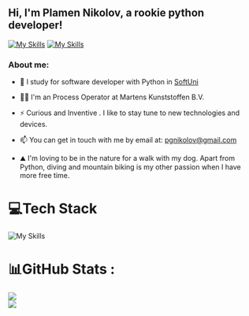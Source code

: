 ## Hi, I'm Plamen Nikolov, a rookie python developer!

[![My Skills](https://go-skill-icons.vercel.app/api/icons?i=gmail)](mailto:pgnikolov@gmail.com)
[![My Skills](https://go-skill-icons.vercel.app/api/icons?i=linkedin)](https://www.linkedin.com/in/pgnikolov/)

### About me:

- 🔭 I study for software developer with Python in [SoftUni](https://softuni.bg/curriculum)

- 👨‍🎓 I'm an Process Operator at Martens Kunststoffen B.V.
 
- ⚡ Curious and Inventive . I like to stay tune to new technologies and devices.

-  📫 You can get in touch with me by email at: pgnikolov@gmail.com

- ⛰️ I'm loving to be in the nature for a walk with my dog. Apart from Python, diving and mountain biking is my other passion when I have more free time.
  
# 💻Tech Stack
![My Skills](https://go-skill-icons.vercel.app/api/icons?i=python,pycharm,javascript,vscode,jupyter,github)


# 📊GitHub Stats :
![](https://github-readme-streak-stats.herokuapp.com/?user=pgnikolov&theme=vue-dark&hide_border=false)<br/>
![](https://github-readme-stats.vercel.app/api/top-langs/?username=pgnikolov&theme=vue-dark&hide_border=false&include_all_commits=false&count_private=false&layout=compact)
          
